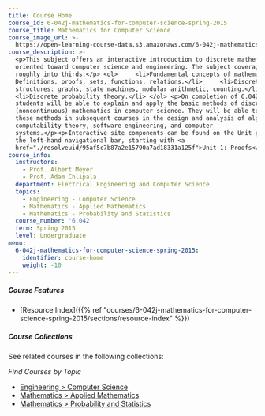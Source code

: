 ```yaml
---
title: Course Home
course_id: 6-042j-mathematics-for-computer-science-spring-2015
course_title: Mathematics for Computer Science
course_image_url: >-
  https://open-learning-course-data.s3.amazonaws.com/6-042j-mathematics-for-computer-science-spring-2015/bf5ded2292dd7af14f942dfa6ad4f96c_6-042js15.jpg
course_description: >-
  <p>This subject offers an interactive introduction to discrete mathematics
  oriented toward computer science and engineering. The subject coverage divides
  roughly into thirds:</p> <ol>     <li>Fundamental concepts of mathematics:
  Definitions, proofs, sets, functions, relations.</li>     <li>Discrete
  structures: graphs, state machines, modular arithmetic, counting.</li>    
  <li>Discrete probability theory.</li> </ol> <p>On completion of 6.042J,
  students will be able to explain and apply the basic methods of discrete
  (noncontinuous) mathematics in computer science. They will be able to use
  these methods in subsequent courses in the design and analysis of algorithms,
  computability theory, software engineering, and computer
  systems.</p><p>Interactive site components can be found on the Unit pages in
  the left-hand navigational bar, starting with <a
  href="./resolveuid/95af5c7b87a2e15790a7ad18331a125f">Unit 1: Proofs</a>.</p>
course_info:
  instructors:
    - Prof. Albert Meyer
    - Prof. Adam Chlipala
  department: Electrical Engineering and Computer Science
  topics:
    - Engineering - Computer Science
    - Mathematics - Applied Mathematics
    - Mathematics - Probability and Statistics
  course_number: '6.042'
  term: Spring 2015
  level: Undergraduate
menu:
  6-042j-mathematics-for-computer-science-spring-2015:
    identifier: course-home
    weight: -10
---
```


##### Course Features

* [Resource Index]({{% ref "courses/6-042j-mathematics-for-computer-science-spring-2015/sections/resource-index" %}})

##### Course Collections

See related courses in the following collections:

_Find Courses by Topic_

* [Engineering > Computer Science](#)
* [Mathematics > Applied Mathematics](#)
* [Mathematics > Probability and Statistics](#)
